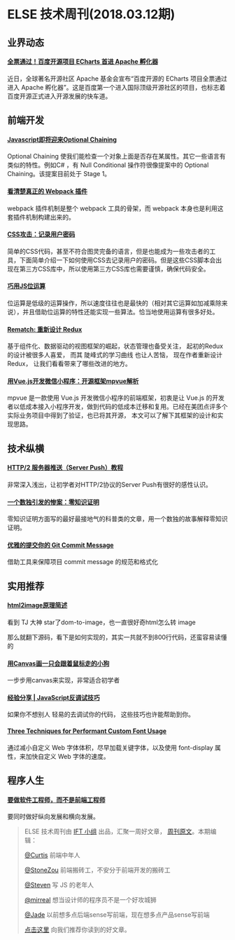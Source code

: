 # ELSE 技术周刊(2018.03.12期)

## 业界动态

#### [全票通过！百度开源项目 ECharts 首进 Apache 孵化器](http://www.oschina.net/news/94005/echarts-joinin-apache-incubator)

近日，全球著名开源社区 Apache 基金会宣布“百度开源的 ECharts 项目全票通过进入 Apache 孵化器”。这是百度第一个进入国际顶级开源社区的项目，也标志着百度开源正式进入开源发展的快车道。


## 前端开发

#### [Javascript即将迎来Optional Chaining](https://mp.weixin.qq.com/s/b4KV7kvta0l5gewsGBEYKA)

Optional Chaining 使我们能检查一个对象上面是否存在某属性。其它一些语言有类似的特性。例如C# ，有 Null Conditional 操作符很像提案中的 Optional Chaining。该提案目前处于 Stage 1。


#### [看清楚真正的 Webpack 插件](https://zoumiaojiang.com/article/what-is-real-webpack-plugin/)

webpack 插件机制是整个 webpack 工具的骨架，而 webpack 本身也是利用这套插件机制构建出来的。

#### [CSS攻击：记录用户密码](https://juejin.im/post/5a9defe7f265da2384401617)

简单的CSS代码，甚至不符合图灵完备的语言，但是也能成为一些攻击者的工具，下面简单介绍一下如何使用CSS去记录用户的密码。但是这些CSS脚本会出现在第三方CSS库中，所以使用第三方CSS库也需要谨慎，确保代码安全。

#### [巧用JS位运算](https://zhuanlan.zhihu.com/p/34294099?group_id=954507401202728960)

位运算是低级的运算操作，所以速度往往也是最快的（相对其它运算如加减乘除来说），并且借助位运算的特性还能实现一些算法。恰当地使用运算有很多好处。

#### [Rematch: 重新设计 Redux ](https://zhuanlan.zhihu.com/p/34199586)
 基于组件化、数据驱动的视图框架的崛起，状态管理也备受关注， 起初的Redux的设计被很多人喜爱， 而其 陡峰式的学习曲线 也让人苦恼， 现在作者重新设计Redux， 让我们看看带来了哪些改进的地方。

 #### [用Vue.js开发微信小程序：开源框架mpvue解析](https://mp.weixin.qq.com/s/fY3HMV__wiXLF1G2pOCBaA)
mpvue 是一款使用 Vue.js 开发微信小程序的前端框架，初衷是让 Vue.js 的开发者以低成本接入小程序开发，做到代码的低成本迁移和复用。已经在美团点评多个实际业务项目中得到了验证，也已将其开源， 本文可以了解下其框架的设计和实现思路。 


## 技术纵横

#### [HTTP/2 服务器推送（Server Push）教程](http://www.ruanyifeng.com/blog/2018/03/http2_server_push.html)
非常深入浅出，让初学者对HTTP/2协议的Server Push有很好的感性认识。

#### [一个数独引发的惨案：零知识证明](https://zhuanlan.zhihu.com/p/34072069)

零知识证明方面写的最好最接地气的科普类的文章，用一个数独的故事解释零知识证明。

#### [优雅的提交你的 Git Commit Message](https://zhuanlan.zhihu.com/p/34223150)

借助工具来保障项目 commit message 的规范和格式化

## 实用推荐

#### [html2image原理简述](https://juejin.im/post/5a9de7eff265da238c3a2bbe)
看到 TJ 大神 star了dom-to-image，也一直很好奇html怎么转 image

那么就翻下源码，看下是如何实现的，其实一共就不到800行代码，还蛮容易读懂的

#### [用Canvas画一只会跟着鼠标走的小狗](https://juejin.im/post/5a97bb3951882555867ecffc)
一步步用canvas来实现，非常适合初学者


#### [经验分享 | JavaScript反调试技巧](http://www.freebuf.com/articles/system/163579.html)
如果你不想别人 轻易的去调试你的代码， 这些技巧也许能帮助到你。

#### [Three Techniques for Performant Custom Font Usage](https://css-tricks.com/three-techniques-performant-custom-font-usage/)

通过减小自定义 Web 字体体积，尽早加载关键字体，以及使用 font-display 属性，来加快自定义 Web 字体的速度。

## 程序人生

#### [要做软件工程师，而不是前端工程师](https://github.com/lcxfs1991/blog/issues/24)

要同时做好纵向发展和横向发展。


> ELSE 技术周刊由 [IFT 小组](https://github.com/CtripFE) 出品，汇聚一周好文章， [周刊原文]()。本期编辑：
>
> [@Curtis](https://github.com/CurtisCBS) 前端中年人
>
> [@StoneZou](https://github.com/stoneyong) 前端搬砖工，不安分于前端开发的搬砖工
>
> [@Steven](https://github.com/StevenX911) 写 JS 的老年人
>
> [@mirreal](https://github.com/mirreal) 想当设计师的程序员不是一个好攻城狮
>
> [@Jade](https://github.com/Jade05) 以前想多点后端sense写前端，现在想多点产品sense写前端
>
> [点击这里](https://github.com/CtripFE/fe-weekly/issues) 向我们推荐你读到的好文章。